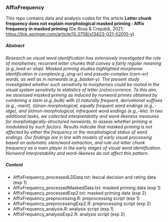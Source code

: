 ### AffixFrequency

This repo contains data and analysis codes for the article <b> Letter chunk frequency does not explain morphological masked priming : Affix frequency in masked priming</b> (De Rosa & Crepaldi, 2021; https://link.springer.com/article/10.3758/s13423-021-02010-y). 

##### Abstract
<i>Research on visual word identification has extensively investigated the role of morphemes, recurrent letter chunks that convey a fairly regular meaning (e.g.,lead-er-ship). Masked priming studies highlighted morpheme identification in complex(e.g.,sing-er) and pseudo-complex (corn-er) words, as well as in nonwords (e.g.,basket-y). The present study investigated whether such sensitivity to morphemes could be rooted in the visual system sensitivity to statistics of letter (co)occurrence. To this aim, we assessed masked priming as induced by nonword primes obtained by combining a stem (e.g.,bulb) with (i) naturally frequent, derivational suffixes (e.g.,-ment), (ii)non-morphological, equally frequent word endings (e.g.,-idge), and (iii)non-morphological, infrequent word endings (e.g.,-kle). In two additional tasks, we collected interpretability and word-likeness measures for morphologically-structured nonwords, to assess whether priming is modulated by such factors. Results indicate that masked priming is not affected by either the frequency or the morphological status of word endings. Our findings are in line with models of early visual processing based on automatic stem/word extraction, and rule out letter chunk frequency as a main player in the early stages of visual word identification. Nonword interpretability and word-likeness do not affect this pattern.</i>


##### Content

- AffixFrequency_processedLDData.txt: lexical decision and rating data (exp 1)
- AffixFrequency_processedMaskedData.txt: masked priming data (exp 1)
- AffixFrequency_processedExp2.txt: masked priming data (exp 2)
- AffixFrequency_preprocessing.R: preprocessing script (exp 1)
- AffixFrequency_preprocessingExp2.R: preprocessing script (exp 2)
- AffixFrequency_analysis.R: analysis script (exp 1)
- AffixFrequency_analysisExp2.R: analysis script (exp 2)

